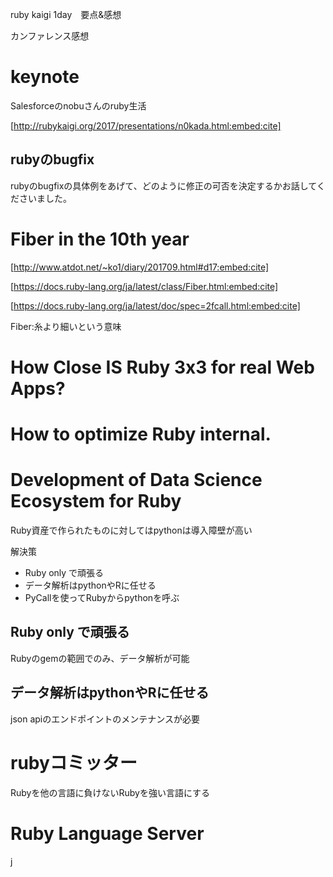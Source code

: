 ruby kaigi 1day　要点&感想

カンファレンス感想

# keynote

Salesforceのnobuさんのruby生活

[http://rubykaigi.org/2017/presentations/n0kada.html:embed:cite]

## rubyのbugfix

rubyのbugfixの具体例をあげて、どのように修正の可否を決定するかお話してくださいました。

# Fiber in the 10th year

[http://www.atdot.net/~ko1/diary/201709.html#d17:embed:cite]

[https://docs.ruby-lang.org/ja/latest/class/Fiber.html:embed:cite]

[https://docs.ruby-lang.org/ja/latest/doc/spec=2fcall.html:embed:cite]

Fiber:糸より細いという意味

# How Close IS Ruby 3x3 for real Web Apps?

# How to optimize Ruby internal.

# Development of Data Science Ecosystem for Ruby

Ruby資産で作られたものに対してはpythonは導入障壁が高い

解決策

- Ruby only で頑張る
- データ解析はpythonやRに任せる
- PyCallを使ってRubyからpythonを呼ぶ

## Ruby only で頑張る

Rubyのgemの範囲でのみ、データ解析が可能

## データ解析はpythonやRに任せる

json apiのエンドポイントのメンテナンスが必要

# rubyコミッター

Rubyを他の言語に負けないRubyを強い言語にする

# Ruby Language Server

j
